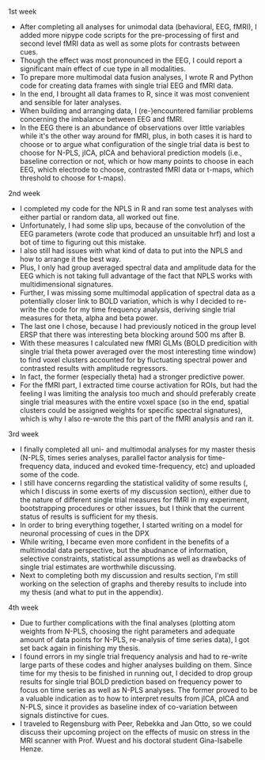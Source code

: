 1st week
- After completing all analyses for unimodal data (behavioral, EEG, fMRI), I added more nipype code scripts for the 
pre-processing of first and second level fMRI data as well as some plots for contrasts between cues.
- Though the effect was most pronounced in the EEG, I could report a significant main effect of cue type in all modalities.
- To prepare more multimodal data fusion analyses, I wrote R and Python code for creating data frames with single trial
EEG and fMRI data.
- In the end, I brought all data frames to R, since it was most convenient and sensible for later analyses.
- When building and arranging data, I (re-)encountered familiar problems concerning the imbalance between EEG and fMRI.
- In the EEG there is an abundance of observations over little variables while it's the other way around for fMRI, plus,
in both cases it is hard to choose or to argue what configuration of the single trial data is best to choose for N-PLS, jICA,
pICA and behavioral prediction models (i.e., baseline correction or not, which or how many points to choose in each EEG, which
electrode to choose, contrasted fMRI data or t-maps, which threshold to choose for t-maps).

2nd week
- I completed my code for the NPLS in R and ran some test analyses with either partial or random data, all worked out fine.
- Unfortunately, I had some slip ups, because of the convolution of the EEG parameters (wrote code that produced an unsuitable hrf) and lost a bot of time to figuring out this mistake.
- I also still had issues with what kind of data to put into the NPLS and how to arrange it the best way.
- Plus, I only had group averaged spectral data and amplitude data for the EEG which is not taking full advantage of the fact that NPLS works with multidimensional signatures.
- Further, I was missing some multimodal application of spectral data as a potentially closer link to BOLD variation, which is why I decided to re-write the code for my time frequency analysis, deriving single trial measures for theta, alpha and beta power.
- The last one I chose, because I had previously noticed in the group level ERSP that there was interesting beta blocking around 500 ms after B.
- With these measures I calculated new fMRI GLMs (BOLD predicition with single trial theta power averaged over the most interesting time window) to find voxel clusters accounted for by fluctuating spectral power and contrasted results with amplitude regressors.
- In fact, the former (especially theta) had a stronger predictive power.
- For the fMRI part, I extracted time course activation for ROIs, but had the feeling I was limiting the analysis too much and should preferably create single trial measures with the entire voxel space (so in the end, spatial clusters could be assigned weights for specific spectral signatures), which is why I also re-wrote the this part of the fMRI analysis and ran it.

3rd week
- I finally completed all uni- and multimodal analyses for my master thesis (N-PLS, times series analyses, parallel factor analysis for time-frequency data, induced and evoked time-frequency, etc) and uploaded some of the code.
- I still have concerns regarding the statistical validity of some results (, which I discuss in some exerts of my discussion section), either due to the nature of different single trial measures for fMRI in my experiment, bootstrapping procedures or other issues, but I think that the current status of results is sufficient for my thesis.
- In order to bring everything together, I started writing on a model for neuronal processing of cues in the DPX
- While writing, I became even more confident in the benefits of a multimodal data perspective, but the abudnance of information, selective constraints, statistical assumptions as well as drawbacks of single trial estimates are worthwhile discussing.
- Next to completing both my discussion and results section, I'm still working on the selection of graphs and thereby results to include into my thesis (and what to put in the appendix).

4th week
- Due to further complications with the final analyses (plotting atom weights from N-PLS, choosing the right parameters and adequate amount of data points for N-PLS, re-analysis of time series data), I got set back again in finishing my thesis.
- I found errors in my single trial frequency analysis and had to re-write large parts of these codes and higher analyses building on them. Since time for my thesis to be finished in running out, I decided to drop group results for single trial BOLD prediction based on frequency power to focus on time series as well as N-PLS analyses. The former proved to be a valuable indication as to how to interpret results from jICA, pICA and N-PLS, since it provides as baseline index of co-variation between signals distinctive for cues.
- I traveled to Regensburg with Peer, Rebekka and Jan Otto, so we could discuss their upcoming project on the effects of music on stress in the MRI scanner with Prof. Wuest and his doctoral student Gina-Isabelle Henze.
